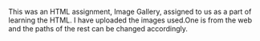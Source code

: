 This was an HTML assignment, Image Gallery, assigned to us as a part of learning the HTML. I have uploaded the images used.One is from the web and the paths of the rest can be changed accordingly.
